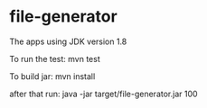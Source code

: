 # file-generator

The apps using JDK version 1.8

To run the test: mvn test

To build jar: mvn install 

after that run: java -jar target/file-generator.jar 100
